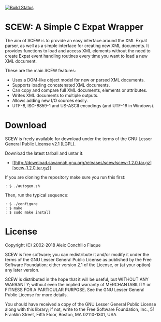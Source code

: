 [![Build Status](https://travis-ci.org/aconchillo/scew.svg?branch=master)](https://travis-ci.org/aconchillo/scew)

# SCEW: A Simple C Expat Wrapper

The aim of SCEW is to provide an easy interface around the XML Expat parser,
as well as a simple interface for creating new XML documents. It provides
functions to load and access XML elements without the need to create Expat
event handling routines every time you want to load a new XML document.

These are the main SCEW features:

- Uses a DOM-like object model for new or parsed XML documents.
- Supports loading concatenated XML documents.
- Can copy and compare full XML documents, elements or attributes.
- Writes XML documents to multiple outputs.
- Allows adding new I/O sources easily.
- UTF-8, ISO-8859-1 and US-ASCII encodings (and UTF-16 in Windows).


# Download

SCEW is freely available for download under the terms of the GNU Lesser
General Public License v2.1 (LGPL).

Download the latest tarball and untar it:

- [[http://download.savannah.gnu.org/releases/scew/scew-1.2.0.tar.gz][scew-1.2.0.tar.gz]]

If you are cloning the repository make sure you run this first:

    : $ ./autogen.sh

Then, run the typical sequence:

    : $ ./configure
    : $ make
    : $ sudo make install


# License

Copyright (C) 2002-2018 Aleix Conchillo Flaque

SCEW is free software; you can redistribute it and/or modify it under the
terms of the GNU Lesser General Public License as published by the Free
Software Foundation; either version 2.1 of the License, or (at your option)
any later version.

SCEW is distributed in the hope that it will be useful, but WITHOUT ANY
WARRANTY; without even the implied warranty of MERCHANTABILITY or FITNESS FOR
A PARTICULAR PURPOSE.  See the GNU Lesser General Public License for more
details.

You should have received a copy of the GNU Lesser General Public License along
with this library; if not, write to the Free Software Foundation, Inc., 51
Franklin Street, Fifth Floor, Boston, MA 02110-1301, USA.
